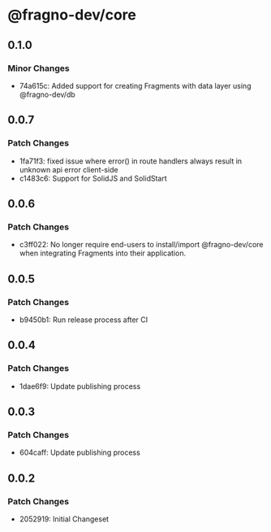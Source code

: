 # @fragno-dev/core

## 0.1.0

### Minor Changes

- 74a615c: Added support for creating Fragments with data layer using @fragno-dev/db

## 0.0.7

### Patch Changes

- 1fa71f3: fixed issue where error() in route handlers always result in unknown api error
  client-side
- c1483c6: Support for SolidJS and SolidStart

## 0.0.6

### Patch Changes

- c3ff022: No longer require end-users to install/import @fragno-dev/core when integrating Fragments
  into their application.

## 0.0.5

### Patch Changes

- b9450b1: Run release process after CI

## 0.0.4

### Patch Changes

- 1dae6f9: Update publishing process

## 0.0.3

### Patch Changes

- 604caff: Update publishing process

## 0.0.2

### Patch Changes

- 2052919: Initial Changeset
